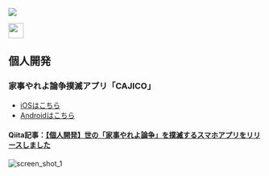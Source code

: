 ![](https://github-profile-summary-cards.vercel.app/api/cards/profile-details?username=katsunoritakahashi&theme=nord_dark)

<a href="https://qiita.com/mogkane916">
  <img height="30" src="https://qiita-badge.apiapi.app/s/mogkane916/contributions.svg" />
</a>

## 個人開発
### 家事やれよ論争撲滅アプリ「CAJICO」
- [iOSはこちら](https://apps.apple.com/jp/app/id6446474225)
- [Androidはこちら](https://play.google.com/store/apps/details?id=com.herokuapp.cajico)
#### Qiita記事：[【個人開発】世の「家事やれよ論争」を撲滅するスマホアプリをリリースしました](https://qiita.com/mogkane916/items/64e3d34e5338638ab1a2) 
![screen_shot_1](https://github.com/katsunoritakahashi/katsunoritakahashi/assets/73891532/b8729a42-bac0-474f-8d4f-4b4a4cbf0e15)
